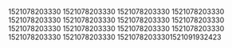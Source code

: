 1521078203330
1521078203330
1521078203330
1521078203330
1521078203330
1521078203330
1521078203330
1521078203330
1521078203330
1521078203330
1521078203330
1521078203330
1521078203330
1521078203330
15210782033301521091932423